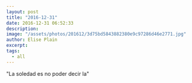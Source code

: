 ```yaml
---
layout: post
title: "2016-12-31"
date: 2016-12-31 06:52:33
description: 
image: "/assets/photos/201612/3d75bd5843882380e9c97286d46e2771.jpg"
author: Elise Plain
excerpt: 
tags: 
  - all
---
```



<p></p>
<p>"La soledad es no poder decir la"</p>